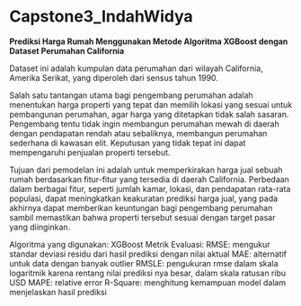 # Capstone3_IndahWidya

**Prediksi Harga Rumah Menggunakan Metode Algoritma XGBoost dengan Dataset Perumahan California**

Dataset ini adalah kumpulan data perumahan dari wilayah California, Amerika Serikat, yang diperoleh dari sensus tahun 1990. 

Salah satu tantangan utama bagi pengembang perumahan adalah menentukan harga properti yang tepat dan memilih lokasi yang sesuai untuk pembangunan perumahan, agar harga yang ditetapkan tidak salah sasaran. Pengembang tentu tidak ingin membangun perumahan mewah di daerah dengan pendapatan rendah atau sebaliknya, membangun perumahan sederhana di kawasan elit. Keputusan yang tidak tepat ini dapat mempengaruhi penjualan properti tersebut.

Tujuan dari pemodelan ini adalah untuk memperkirakan harga jual sebuah rumah berdasarkan fitur-fitur yang tersedia di daerah California. Perbedaan dalam berbagai fitur, seperti jumlah kamar, lokasi, dan pendapatan rata-rata populasi, dapat meningkatkan keakuratan prediksi harga jual, yang pada akhirnya dapat memberikan keuntungan bagi pengembang perumahan sambil memastikan bahwa properti tersebut sesuai dengan target pasar yang diinginkan.

Algoritma yang digunakan: XGBoost
Metrik Evaluasi:
RMSE: mengukur standar deviasi residu dari hasil prediksi dengan nilai aktual
MAE: alternatif untuk data dengan banyak outlier
RMSLE: pengukuran rmse dalam skala logaritmik karena rentang nilai prediksi nya besar, dalam skala ratusan ribu USD
MAPE: relative error
R-Square: menghitung kemampuan model dalam menjelaskan hasil prediksi
